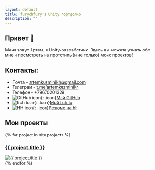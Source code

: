 ```yaml
---
layout: default
title: furyohfury's Unity портфолио
description: ""
---
```


## Привет 👋
Меня зовут Артем, я Unity-разработчик.
Здесь вы можете узнать обо мне и посмотреть на прототипы(и не только) моих проектов!
## Контакты:
- Почта - [artemkuzminikh@gmail.com](mailto:artemkuzminikh@gmail.com)
- Телеграм - [t.me/artemkuzminikh](https://t.me/artemkuzminikh)
- Телефон - +79670201329
- ![GitHub icon](https://github.githubassets.com/favicons/favicon.svg){: .icon}[Мой GitHub](https://github.com/furyohfury)  
- ![Itch icon](https://static.itch.io/images/itchio-textless-black.svg){: .icon}[Мой itch.io](https://furyohfury.itch.io/)
- ![HH icon](https://i.hh.ru/images/logos/svg/hh.ru.svg){: .icon}[Резюме на hh](https://hh.ru/resume/2eda4b93ff0ed8f2ba0039ed1f38384d4c7761)


## Мои проекты  
<div class="game-grid">
{% for project in site.projects %}
  <div class="game-card">
    <h3><a href="{{ project.url | relative_url }}">{{ project.title }}</a></h3>
    <a href="{{ project.url | relative_url }}">
        <img src="{{ project.image | relative_url }}" alt="{{ project.title }}" class="project-image" />
    </a>
    <!-- <img src="{{ project.image | relative_url }}" alt="{{ project.title }}" class="project-image"> -->
  </div>
{% endfor %}
</div>
